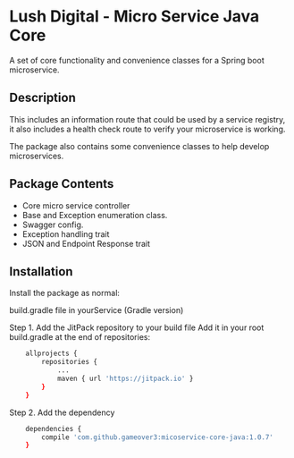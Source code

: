 # Lush Digital - Micro Service Java Core
A set of core functionality and convenience classes for a Spring boot microservice.

## Description

This includes an information route that could be used by a service registry, it also includes a health
check route to verify your microservice is working.

The package also contains some convenience classes to help develop microservices.

## Package Contents
* Core micro service controller
* Base and Exception enumeration class.
* Swagger config.
* Exception handling trait
* JSON and Endpoint Response trait

## Installation
Install the package as normal:

build.gradle file in yourService (Gradle version)

Step 1. Add the JitPack repository to your build file
Add it in your root build.gradle at the end of repositories:
```bash
	allprojects {
		repositories {
			...
			maven { url 'https://jitpack.io' }
		}
	}
```
Step 2. Add the dependency

```bash
	dependencies {
		compile 'com.github.gameover3:micoservice-core-java:1.0.7'
	}
```